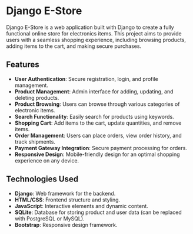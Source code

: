 # Django E-Store

Django E-Store is a web application built with Django to create a fully functional online store for electronics items. This project aims to provide users with a seamless shopping experience, including browsing products, adding items to the cart, and making secure purchases.

## Features

- **User Authentication**: Secure registration, login, and profile management.
- **Product Management**: Admin interface for adding, updating, and deleting products.
- **Product Browsing**: Users can browse through various categories of electronic items.
- **Search Functionality**: Easily search for products using keywords.
- **Shopping Cart**: Add items to the cart, update quantities, and remove items.
- **Order Management**: Users can place orders, view order history, and track shipments.
- **Payment Gateway Integration**: Secure payment processing for orders.
- **Responsive Design**: Mobile-friendly design for an optimal shopping experience on any device.

## Technologies Used

- **Django**: Web framework for the backend.
- **HTML/CSS**: Frontend structure and styling.
- **JavaScript**: Interactive elements and dynamic content.
- **SQLite**: Database for storing product and user data (can be replaced with PostgreSQL or MySQL).
- **Bootstrap**: Responsive design framework.
